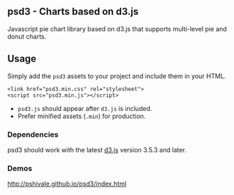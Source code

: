 ## psd3 - Charts based on d3.js

Javascript pie chart library based on d3.js that supports multi-level pie and donut charts.

## Usage
Simply add the `psd3` assets to your project and include them in your HTML.

```
<link href="psd3.min.css" rel="stylesheet">
<script src="psd3.min.js"></script>
```

*  `psd3.js` should appear after `d3.js` is included.
* Prefer minified assets (`.min`) for production.

### Dependencies

psd3 should work with the latest [d3.js](http://d3js.org/) version 3.5.3 and later.

### Demos

http://pshivale.github.io/psd3/index.html